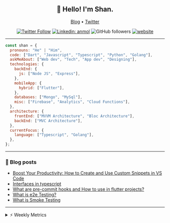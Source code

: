 <h2 align="center">👋 Hello! I'm Shan.</h2>
<p align="center">
  <a href="https://medium.com/feed/@shan-shaji">Blog</a> •
  <a href="https://twitter.com/intent/follow?screen_name=shan__shaji">Twitter</a>
</p>

<p align="center"><a href="https://twitter.com/intent/follow?screen_name=shan__shaji"><img src="https://img.shields.io/twitter/follow/shan__shaji?style=flat" alt="Twitter Follow"></a>
<a href="https://www.linkedin.com/in/shan-shaji/"><img src="https://img.shields.io/badge/shan-shaji?style=flat-square&amp;logo=Linkedin&amp;logoColor=white&amp;link=https://www.linkedin.com/in/shan-shaji/" alt="Linkedin: anmol"></a>
<img src="https://img.shields.io/github/followers/shan-shaji?label=Follow&amp;style=social" alt="GitHub followers">
<a href="http://shan-shaji.github.io/"><img src="https://img.shields.io/badge/Website-46a2f1.svg?&amp;style=flat-square&amp;logo=Google-Chrome&amp;logoColor=white&amp;link=http://shan-shaji.github.io/" alt="website"></a></p>

<hr>

```javascript
const shan = {
  pronouns: "He" | "Him",
  code: ["Dart", "Javascript", "Typescript", "Python", "Golang"],
  askMeAbout: ["Web dev", "Tech", "App dev", "Designing"],
  technologies: {
    backEnd: {
      js: ["Node JS", "Express"],
    },
    mobileApp: {
      hybrid: ["Flutter"],
    },
    databases: ["Mongo", "MySql"],
    misc: ["Firebase", "Analytics", "Cloud Functions"],
  },
  architecture: {
    frontEnd: ["MVVM Architecture", "Bloc Architecture"],
    backEnd: ["MVC Architecture"],
  },
  currentFocus: {
    language: ["Typescript", "Golang"],
  },
};
```

<hr>

<!-- I love connecting with different people</b> so if you want to say <b>hi, I'll be happy to meet you more!</b> 😊</em> -->

### 📕 Blog posts

<!-- BLOG-POST-LIST:START -->
- [Boost Your Productivity: How to Create and Use Custom Snippets in VS Code](https://dev.to/shanshaji/boost-your-productivity-how-to-create-and-use-custom-snippets-in-vs-code-5bbo)
- [Interfaces in typescript](https://dev.to/shanshaji/interfaces-in-typescript-55f8)
- [What are pre-commit hooks and How to use in flutter projects?](https://dev.to/shanshaji/what-are-pre-commit-hooks-and-how-to-use-in-flutter-projects-4c0m)
- [What is e2e Testing?](https://dev.to/shanshaji/what-is-e2e-testing-1eg0)
- [What is Smoke Testing](https://dev.to/shanshaji/what-is-smoke-testing-1n95)
<!-- BLOG-POST-LIST:END -->

<hr>
<details>
    <summary>⚡ Weekly Metrics</summary>
    <p>
    
<!--START_SECTION:waka-->
![Code Time](http://img.shields.io/badge/Code%20Time-1%2C929%20hrs%2022%20mins-blue)

![Profile Views](http://img.shields.io/badge/Profile%20Views-2-blue)

**🐱 My GitHub Data** 

> 📦 ? Used in GitHub's Storage 
 > 
> 🏆 255 Contributions in the Year 2023
 > 
> 💼 Opted to Hire
 > 
> 📜 131 Public Repositories 
 > 
> 🔑 0 Private Repositories 
 > 
**I'm a Night 🦉** 

```text
🌞 Morning                3844 commits        ███░░░░░░░░░░░░░░░░░░░░░░   10.42 % 
🌆 Daytime                9841 commits        ███████░░░░░░░░░░░░░░░░░░   26.68 % 
🌃 Evening                17367 commits       ████████████░░░░░░░░░░░░░   47.09 % 
🌙 Night                  5832 commits        ████░░░░░░░░░░░░░░░░░░░░░   15.81 % 
```
📅 **I'm Most Productive on Thursday** 

```text
Monday                   5115 commits        ███░░░░░░░░░░░░░░░░░░░░░░   13.87 % 
Tuesday                  5776 commits        ████░░░░░░░░░░░░░░░░░░░░░   15.66 % 
Wednesday                4631 commits        ███░░░░░░░░░░░░░░░░░░░░░░   12.56 % 
Thursday                 8034 commits        █████░░░░░░░░░░░░░░░░░░░░   21.78 % 
Friday                   6210 commits        ████░░░░░░░░░░░░░░░░░░░░░   16.84 % 
Saturday                 3491 commits        ██░░░░░░░░░░░░░░░░░░░░░░░   09.46 % 
Sunday                   3627 commits        ██░░░░░░░░░░░░░░░░░░░░░░░   09.83 % 
```


📊 **This Week I Spent My Time On** 

```text
🕑︎ Time Zone: Asia/Kolkata

💬 Programming Languages: 
Dart                     36 hrs 11 mins      ███████████████████░░░░░░   76.65 % 
JavaScript               3 hrs 35 mins       ██░░░░░░░░░░░░░░░░░░░░░░░   07.61 % 
TypeScript               2 hrs 25 mins       █░░░░░░░░░░░░░░░░░░░░░░░░   05.14 % 
Other                    2 hrs 3 mins        █░░░░░░░░░░░░░░░░░░░░░░░░   04.36 % 
YAML                     43 mins             ░░░░░░░░░░░░░░░░░░░░░░░░░   01.55 % 

🔥 Editors: 
Android Studio           32 hrs 39 mins      █████████████████░░░░░░░░   69.18 % 
VS Code                  14 hrs 33 mins      ████████░░░░░░░░░░░░░░░░░   30.82 % 

🐱‍💻 Projects: 
turbo-flutter            32 hrs 4 mins       █████████████████░░░░░░░░   67.94 % 
neo                      3 hrs 37 mins       ██░░░░░░░░░░░░░░░░░░░░░░░   07.67 % 
homeday                  2 hrs 59 mins       ██░░░░░░░░░░░░░░░░░░░░░░░   06.33 % 
dial_contacts            2 hrs 35 mins       █░░░░░░░░░░░░░░░░░░░░░░░░   05.51 % 
setup-flutter            2 hrs 11 mins       █░░░░░░░░░░░░░░░░░░░░░░░░   04.63 % 

💻 Operating System: 
Mac                      45 hrs 1 min        ████████████████████████░   95.37 % 
Linux                    2 hrs 11 mins       █░░░░░░░░░░░░░░░░░░░░░░░░   04.63 % 
```

**I Mostly Code in Dart** 

```text
Dart                     53 repos            ████████████░░░░░░░░░░░░░   46.09 % 
Python                   4 repos             █░░░░░░░░░░░░░░░░░░░░░░░░   03.48 % 
Ruby                     3 repos             █░░░░░░░░░░░░░░░░░░░░░░░░   02.61 % 
Go                       3 repos             █░░░░░░░░░░░░░░░░░░░░░░░░   02.61 % 
Shell                    1 repo              ░░░░░░░░░░░░░░░░░░░░░░░░░   00.87 % 
```




 Last Updated on 13/04/2023 18:48:19 UTC
<!--END_SECTION:waka-->

</p>
 </details>
